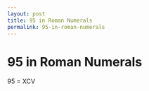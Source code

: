 ```yaml
---
layout: post
title: 95 in Roman Numerals
permalink: 95-in-roman-numerals
---
```


# 95 in Roman Numerals

95 = XCV
